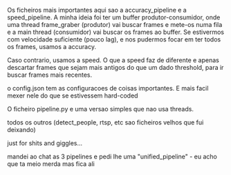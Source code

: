 Os ficheiros mais importantes aqui sao a accuracy_pipeline e a speed_pipeline. A minha ideia foi ter um buffer produtor-consumidor, onde uma thread frame_graber (produtor)
vai buscar frames e mete-os numa fila  e a main thread (consumidor) vai buscar os frames ao buffer. Se estivermos com velocidade suficiente (pouco lag), e nos pudermos 
focar em ter todos os frames, usamos a accuracy. 

Caso contrario, usamos a speed. O que a speed faz de diferente e apenas descartar frames que sejam mais antigos do que um dado threshold, para ir buscar frames mais
recentes.

o config.json tem as configuracoes de coisas importantes. E mais facil mexer nele do que se estivessem hard-coded

O ficheiro pipeline.py e uma versao simples que nao usa threads.

todos os outros (detect_people, rtsp, etc sao ficheiros velhos que fui deixando)


just for shits and giggles...

mandei ao chat as 3 pipelines e pedi lhe uma "unified_pipeline" - eu acho que ta meio merda mas fica ali 
